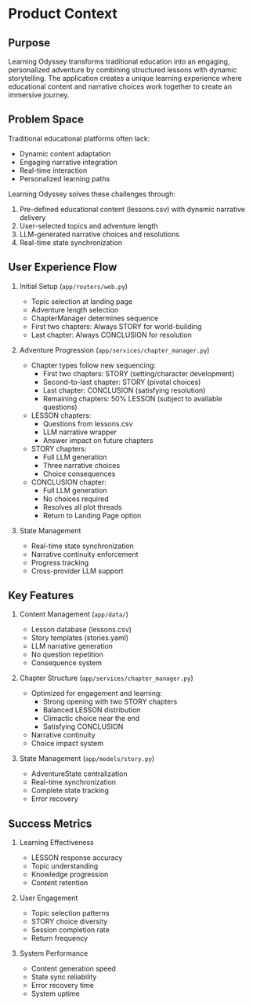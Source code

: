 # Product Context

## Purpose
Learning Odyssey transforms traditional education into an engaging, personalized adventure by combining structured lessons with dynamic storytelling. The application creates a unique learning experience where educational content and narrative choices work together to create an immersive journey.

## Problem Space
Traditional educational platforms often lack:
- Dynamic content adaptation
- Engaging narrative integration
- Real-time interaction
- Personalized learning paths

Learning Odyssey solves these challenges through:
1. Pre-defined educational content (lessons.csv) with dynamic narrative delivery
2. User-selected topics and adventure length
3. LLM-generated narrative choices and resolutions
4. Real-time state synchronization

## User Experience Flow

1. Initial Setup (`app/routers/web.py`)
   - Topic selection at landing page
   - Adventure length selection
   - ChapterManager determines sequence
   - First two chapters: Always STORY for world-building
   - Last chapter: Always CONCLUSION for resolution

2. Adventure Progression (`app/services/chapter_manager.py`)
   - Chapter types follow new sequencing:
     - First two chapters: STORY (setting/character development)
     - Second-to-last chapter: STORY (pivotal choices)
     - Last chapter: CONCLUSION (satisfying resolution)
     - Remaining chapters: 50% LESSON (subject to available questions)
   - LESSON chapters:
     - Questions from lessons.csv
     - LLM narrative wrapper
     - Answer impact on future chapters
   - STORY chapters:
     - Full LLM generation
     - Three narrative choices
     - Choice consequences
   - CONCLUSION chapter:
     - Full LLM generation
     - No choices required
     - Resolves all plot threads
     - Return to Landing Page option

3. State Management
   - Real-time state synchronization
   - Narrative continuity enforcement
   - Progress tracking
   - Cross-provider LLM support

## Key Features

1. Content Management (`app/data/`)
   - Lesson database (lessons.csv)
   - Story templates (stories.yaml)
   - LLM narrative generation
   - No question repetition
   - Consequence system

2. Chapter Structure (`app/services/chapter_manager.py`)
   - Optimized for engagement and learning:
     * Strong opening with two STORY chapters
     * Balanced LESSON distribution
     * Climactic choice near the end
     * Satisfying CONCLUSION
   - Narrative continuity
   - Choice impact system

3. State Management (`app/models/story.py`)
   - AdventureState centralization
   - Real-time synchronization
   - Complete state tracking
   - Error recovery

## Success Metrics

1. Learning Effectiveness
   - LESSON response accuracy
   - Topic understanding
   - Knowledge progression
   - Content retention

2. User Engagement
   - Topic selection patterns
   - STORY choice diversity
   - Session completion rate
   - Return frequency

3. System Performance
   - Content generation speed
   - State sync reliability
   - Error recovery time
   - System uptime

